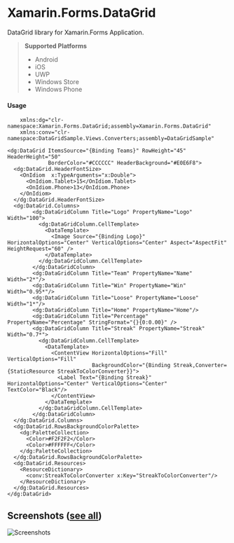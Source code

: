 
Xamarin.Forms.DataGrid
===================

DataGrid library for Xamarin.Forms Application.



> **Supported Platforms**
  >- Android
  >- iOS
  >- UWP
  >- Windows Store
  >- Windows Phone

#### <i class="icon-pencil"></i> Usage
```
    xmlns:dg="clr-namespace:Xamarin.Forms.DataGrid;assembly=Xamarin.Forms.DataGrid"
    xmlns:conv="clr-namespace:DataGridSample.Views.Converters;assembly=DataGridSample"

<dg:DataGrid ItemsSource="{Binding Teams}" RowHeight="45" HeaderHeight="50" 
             BorderColor="#CCCCCC" HeaderBackground="#E0E6F8">
  <dg:DataGrid.HeaderFontSize>
    <OnIdiom  x:TypeArguments="x:Double">
      <OnIdiom.Tablet>15</OnIdiom.Tablet>
      <OnIdiom.Phone>13</OnIdiom.Phone>
    </OnIdiom>
  </dg:DataGrid.HeaderFontSize>
  <dg:DataGrid.Columns>
        <dg:DataGridColumn Title="Logo" PropertyName="Logo" Width="100">
          <dg:DataGridColumn.CellTemplate>
            <DataTemplate>
              <Image Source="{Binding Logo}" HorizontalOptions="Center" VerticalOptions="Center" Aspect="AspectFit" HeightRequest="60" />
            </DataTemplate>
          </dg:DataGridColumn.CellTemplate>
        </dg:DataGridColumn>
        <dg:DataGridColumn Title="Team" PropertyName="Name" Width="2*"/>
        <dg:DataGridColumn Title="Win" PropertyName="Win" Width="0.95*"/>
        <dg:DataGridColumn Title="Loose" PropertyName="Loose"  Width="1*"/>
        <dg:DataGridColumn Title="Home" PropertyName="Home"/>
        <dg:DataGridColumn Title="Percentage" PropertyName="Percentage" StringFormat="{}{0:0.00}" />
        <dg:DataGridColumn Title="Streak" PropertyName="Streak" Width="0.7*">
          <dg:DataGridColumn.CellTemplate>
            <DataTemplate>
              <ContentView HorizontalOptions="Fill" VerticalOptions="Fill" 
                           BackgroundColor="{Binding Streak,Converter={StaticResource StreakToColorConverter}}">
                <Label Text="{Binding Streak}" HorizontalOptions="Center" VerticalOptions="Center" TextColor="Black"/>
              </ContentView>
            </DataTemplate>
          </dg:DataGridColumn.CellTemplate>
        </dg:DataGridColumn>
  </dg:DataGrid.Columns>
  <dg:DataGrid.RowsBackgroundColorPalette>
    <dg:PaletteCollection>
      <Color>#F2F2F2</Color>
      <Color>#FFFFFF</Color>
    </dg:PaletteCollection>
  </dg:DataGrid.RowsBackgroundColorPalette>
  <dg:DataGrid.Resources>
    <ResourceDictionary>
      <conv:StreakToColorConverter x:Key="StreakToColorConverter"/>
    </ResourceDictionary>
  </dg:DataGrid.Resources>
</dg:DataGrid>
```
Screenshots ([see all](https://github.com/akgulebubekir/Xamarin.Forms.DataGrid/tree/master/Screenshots))
-------------

![Screenshots](https://raw.githubusercontent.com/akgulebubekir/Xamarin.Forms.DataGrid/dev/Screenshots/AllinOne.png)